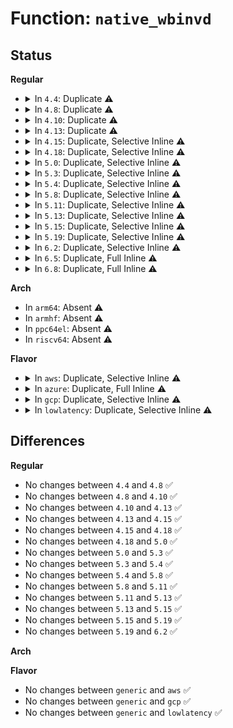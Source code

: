 # Function: <code>native_wbinvd</code>

## Status
<b>Regular</b>
<ul>
<li>
<details>
<summary>In <code>4.4</code>: Duplicate ⚠️</summary>

```c
void native_wbinvd();
```

**Collision:** Static Duplication

**Inline:** No

**Transformation:** False

**Instances:**

```
In arch/x86/xen/enlighten.c (ffffffff8101b940)
Location: arch/x86/include/asm/special_insns.h:101
Inline: False
```
```
In arch/x86/kernel/paravirt.c (ffffffff81064590)
Location: arch/x86/include/asm/special_insns.h:101
Inline: False
```
**Symbols:**

```
ffffffff8101b940-ffffffff8101b948: native_wbinvd (STB_LOCAL)
ffffffff81064590-ffffffff81064598: native_wbinvd (STB_LOCAL)
```
</details>
</li>
<li>
<details>
<summary>In <code>4.8</code>: Duplicate ⚠️</summary>

```c
void native_wbinvd();
```

**Collision:** Static Duplication

**Inline:** No

**Transformation:** False

**Instances:**

```
In arch/x86/xen/enlighten.c (ffffffff8101ad30)
Location: arch/x86/include/asm/special_insns.h:139
Inline: False
```
```
In arch/x86/kernel/paravirt.c (ffffffff810641e0)
Location: arch/x86/include/asm/special_insns.h:139
Inline: False
```
**Symbols:**

```
ffffffff8101ad30-ffffffff8101ad38: native_wbinvd (STB_LOCAL)
ffffffff810641e0-ffffffff810641e8: native_wbinvd (STB_LOCAL)
```
</details>
</li>
<li>
<details>
<summary>In <code>4.10</code>: Duplicate ⚠️</summary>

```c
void native_wbinvd();
```

**Collision:** Static Duplication

**Inline:** No

**Transformation:** False

**Instances:**

```
In arch/x86/xen/enlighten.c (ffffffff8101b460)
Location: arch/x86/include/asm/special_insns.h:131
Inline: False
```
```
In arch/x86/kernel/paravirt.c (ffffffff810676d0)
Location: arch/x86/include/asm/special_insns.h:131
Inline: False
```
**Symbols:**

```
ffffffff8101b460-ffffffff8101b468: native_wbinvd (STB_LOCAL)
ffffffff810676d0-ffffffff810676d8: native_wbinvd (STB_LOCAL)
```
</details>
</li>
<li>
<details>
<summary>In <code>4.13</code>: Duplicate ⚠️</summary>

```c
void native_wbinvd();
```

**Collision:** Static Duplication

**Inline:** No

**Transformation:** False

**Instances:**

```
In arch/x86/xen/enlighten_pv.c (ffffffff8101e550)
Location: arch/x86/include/asm/special_insns.h:131
Inline: False
```
```
In arch/x86/kernel/paravirt.c (ffffffff81066990)
Location: arch/x86/include/asm/special_insns.h:131
Inline: False
```
**Symbols:**

```
ffffffff8101e550-ffffffff8101e558: native_wbinvd (STB_LOCAL)
ffffffff81066990-ffffffff81066998: native_wbinvd (STB_LOCAL)
```
</details>
</li>
<li>
<details>
<summary>In <code>4.15</code>: Duplicate, Selective Inline ⚠️</summary>

```c
void native_wbinvd();
```

**Collision:** Static Duplication

**Inline:** Selective

**Transformation:** False

**Instances:**

```
In arch/x86/xen/enlighten_pv.c (ffffffff8101f280)
Location: arch/x86/include/asm/special_insns.h:132
Inline: False
```
```
In arch/x86/kernel/process.c (ffffffff81038547)
Location: arch/x86/include/asm/special_insns.h:132
Inline: True
Inline callers:
  - arch/x86/kernel/process.c:stop_this_cpu
```
```
In arch/x86/kernel/cpu/microcode/intel.c (ffffffff81053fb9)
Location: arch/x86/include/asm/special_insns.h:132
Inline: True
Inline callers:
  - arch/x86/kernel/cpu/microcode/intel.c:apply_microcode_intel
  - arch/x86/kernel/cpu/microcode/intel.c:apply_microcode_early
```
```
In arch/x86/kernel/paravirt.c (ffffffff8106ab50)
Location: arch/x86/include/asm/special_insns.h:132
Inline: False
```
**Symbols:**

```
ffffffff8101f280-ffffffff8101f288: native_wbinvd (STB_LOCAL)
ffffffff8106ab50-ffffffff8106ab58: native_wbinvd (STB_LOCAL)
```
</details>
</li>
<li>
<details>
<summary>In <code>4.18</code>: Duplicate, Selective Inline ⚠️</summary>

```c
void native_wbinvd();
```

**Collision:** Static Duplication

**Inline:** Selective

**Transformation:** False

**Instances:**

```
In arch/x86/xen/enlighten_pv.c (ffffffff8101fd40)
Location: arch/x86/include/asm/special_insns.h:132
Inline: False
```
```
In arch/x86/kernel/process.c (ffffffff81039a67)
Location: arch/x86/include/asm/special_insns.h:132
Inline: True
Inline callers:
  - arch/x86/kernel/process.c:stop_this_cpu
```
```
In arch/x86/kernel/cpu/microcode/intel.c (ffffffff81056c19)
Location: arch/x86/include/asm/special_insns.h:132
Inline: True
Inline callers:
  - arch/x86/kernel/cpu/microcode/intel.c:apply_microcode_intel
  - arch/x86/kernel/cpu/microcode/intel.c:apply_microcode_early
```
```
In arch/x86/kernel/paravirt.c (ffffffff8106d830)
Location: arch/x86/include/asm/special_insns.h:132
Inline: False
```
**Symbols:**

```
ffffffff8101fd40-ffffffff8101fd48: native_wbinvd (STB_LOCAL)
ffffffff8106d830-ffffffff8106d838: native_wbinvd (STB_LOCAL)
```
</details>
</li>
<li>
<details>
<summary>In <code>5.0</code>: Duplicate, Selective Inline ⚠️</summary>

```c
void native_wbinvd();
```

**Collision:** Static Duplication

**Inline:** Selective

**Transformation:** False

**Instances:**

```
In arch/x86/xen/enlighten_pv.c (ffffffff8101f5c0)
Location: arch/x86/include/asm/special_insns.h:132
Inline: False
```
```
In arch/x86/kernel/process.c (ffffffff8103af97)
Location: arch/x86/include/asm/special_insns.h:132
Inline: True
Inline callers:
  - arch/x86/kernel/process.c:stop_this_cpu
```
```
In arch/x86/kernel/cpu/microcode/intel.c (ffffffff810542a9)
Location: arch/x86/include/asm/special_insns.h:132
Inline: True
Inline callers:
  - arch/x86/kernel/cpu/microcode/intel.c:apply_microcode_intel
  - arch/x86/kernel/cpu/microcode/intel.c:apply_microcode_early
```
```
In arch/x86/kernel/cpu/resctrl/pseudo_lock.c (ffffffff8105c936)
Location: arch/x86/include/asm/special_insns.h:132
Inline: True
Inline callers:
  - arch/x86/kernel/cpu/resctrl/pseudo_lock.c:pseudo_lock_fn
```
```
In arch/x86/kernel/paravirt.c (ffffffff810739d0)
Location: arch/x86/include/asm/special_insns.h:132
Inline: False
```
**Symbols:**

```
ffffffff8101f5c0-ffffffff8101f5c8: native_wbinvd (STB_LOCAL)
ffffffff810739d0-ffffffff810739d8: native_wbinvd (STB_LOCAL)
```
</details>
</li>
<li>
<details>
<summary>In <code>5.3</code>: Duplicate, Selective Inline ⚠️</summary>

```c
void native_wbinvd();
```

**Collision:** Static Duplication

**Inline:** Selective

**Transformation:** False

**Instances:**

```
In arch/x86/xen/enlighten_pv.c (ffffffff81021110)
Location: arch/x86/include/asm/special_insns.h:141
Inline: False
```
```
In arch/x86/kernel/process.c (ffffffff8103d5a9)
Location: arch/x86/include/asm/special_insns.h:141
Inline: True
Inline callers:
  - arch/x86/kernel/process.c:stop_this_cpu
```
```
In arch/x86/kernel/cpu/microcode/intel.c (ffffffff810574cb)
Location: arch/x86/include/asm/special_insns.h:141
Inline: True
Inline callers:
  - arch/x86/kernel/cpu/microcode/intel.c:apply_microcode_intel
  - arch/x86/kernel/cpu/microcode/intel.c:apply_microcode_early
```
```
In arch/x86/kernel/cpu/resctrl/pseudo_lock.c (ffffffff8105fca6)
Location: arch/x86/include/asm/special_insns.h:141
Inline: True
Inline callers:
  - arch/x86/kernel/cpu/resctrl/pseudo_lock.c:pseudo_lock_fn
```
```
In arch/x86/kernel/paravirt.c (ffffffff81077530)
Location: arch/x86/include/asm/special_insns.h:141
Inline: False
```
**Symbols:**

```
ffffffff81021110-ffffffff81021113: native_wbinvd (STB_LOCAL)
ffffffff81077530-ffffffff81077533: native_wbinvd (STB_LOCAL)
```
</details>
</li>
<li>
<details>
<summary>In <code>5.4</code>: Duplicate, Selective Inline ⚠️</summary>

```c
void native_wbinvd();
```

**Collision:** Static Duplication

**Inline:** Selective

**Transformation:** False

**Instances:**

```
In arch/x86/xen/enlighten_pv.c (ffffffff81021a70)
Location: arch/x86/include/asm/special_insns.h:127
Inline: False
```
```
In arch/x86/kernel/process.c (ffffffff8103dd65)
Location: arch/x86/include/asm/special_insns.h:127
Inline: True
Inline callers:
  - arch/x86/kernel/process.c:stop_this_cpu
```
```
In arch/x86/kernel/cpu/microcode/intel.c (ffffffff81057d9a)
Location: arch/x86/include/asm/special_insns.h:127
Inline: True
Inline callers:
  - arch/x86/kernel/cpu/microcode/intel.c:apply_microcode_intel
  - arch/x86/kernel/cpu/microcode/intel.c:apply_microcode_early
```
```
In arch/x86/kernel/cpu/resctrl/pseudo_lock.c (ffffffff81060556)
Location: arch/x86/include/asm/special_insns.h:127
Inline: True
Inline callers:
  - arch/x86/kernel/cpu/resctrl/pseudo_lock.c:pseudo_lock_fn
```
```
In arch/x86/kernel/paravirt.c (ffffffff810785a0)
Location: arch/x86/include/asm/special_insns.h:127
Inline: False
```
**Symbols:**

```
ffffffff81021a70-ffffffff81021a73: native_wbinvd (STB_LOCAL)
ffffffff810785a0-ffffffff810785a3: native_wbinvd (STB_LOCAL)
```
</details>
</li>
<li>
<details>
<summary>In <code>5.8</code>: Duplicate, Selective Inline ⚠️</summary>

```c
void native_wbinvd();
```

**Collision:** Static Duplication

**Inline:** Selective

**Transformation:** False

**Instances:**

```
In arch/x86/xen/enlighten_pv.c (ffffffff810242a0)
Location: arch/x86/include/asm/special_insns.h:128
Inline: False
```
```
In arch/x86/kernel/process.c (ffffffff81040e23)
Location: arch/x86/include/asm/special_insns.h:128
Inline: True
Inline callers:
  - arch/x86/kernel/process.c:stop_this_cpu
```
```
In arch/x86/kernel/cpu/microcode/intel.c (ffffffff8105cf63)
Location: arch/x86/include/asm/special_insns.h:128
Inline: True
Inline callers:
  - arch/x86/kernel/cpu/microcode/intel.c:apply_microcode_intel
  - arch/x86/kernel/cpu/microcode/intel.c:apply_microcode_early
```
```
In arch/x86/kernel/cpu/resctrl/pseudo_lock.c (ffffffff81066266)
Location: arch/x86/include/asm/special_insns.h:128
Inline: True
Inline callers:
  - arch/x86/kernel/cpu/resctrl/pseudo_lock.c:pseudo_lock_fn
```
```
In arch/x86/kernel/paravirt.c (ffffffff8107f9c0)
Location: arch/x86/include/asm/special_insns.h:128
Inline: False
```
**Symbols:**

```
ffffffff810242a0-ffffffff810242a3: native_wbinvd (STB_LOCAL)
ffffffff8107f9c0-ffffffff8107f9c3: native_wbinvd (STB_LOCAL)
```
</details>
</li>
<li>
<details>
<summary>In <code>5.11</code>: Duplicate, Selective Inline ⚠️</summary>

```c
void native_wbinvd();
```

**Collision:** Static Duplication

**Inline:** Selective

**Transformation:** False

**Instances:**

```
In arch/x86/xen/enlighten_pv.c (ffffffff81024a20)
Location: arch/x86/include/asm/special_insns.h:130
Inline: False
```
```
In arch/x86/kernel/process.c (ffffffff81040d83)
Location: arch/x86/include/asm/special_insns.h:130
Inline: True
Inline callers:
  - arch/x86/kernel/process.c:stop_this_cpu
```
```
In arch/x86/kernel/cpu/microcode/intel.c (ffffffff8105b7c3)
Location: arch/x86/include/asm/special_insns.h:130
Inline: True
Inline callers:
  - arch/x86/kernel/cpu/microcode/intel.c:apply_microcode_intel
  - arch/x86/kernel/cpu/microcode/intel.c:apply_microcode_early
```
```
In arch/x86/kernel/cpu/resctrl/pseudo_lock.c (ffffffff81064516)
Location: arch/x86/include/asm/special_insns.h:130
Inline: True
Inline callers:
  - arch/x86/kernel/cpu/resctrl/pseudo_lock.c:pseudo_lock_fn
```
```
In arch/x86/kernel/paravirt.c (ffffffff8107f5f0)
Location: arch/x86/include/asm/special_insns.h:130
Inline: False
```
**Symbols:**

```
ffffffff81024a20-ffffffff81024a23: native_wbinvd (STB_LOCAL)
ffffffff8107f5f0-ffffffff8107f5f3: native_wbinvd (STB_LOCAL)
```
</details>
</li>
<li>
<details>
<summary>In <code>5.13</code>: Duplicate, Selective Inline ⚠️</summary>

```c
void native_wbinvd();
```

**Collision:** Static Duplication

**Inline:** Selective

**Transformation:** False

**Instances:**

```
In arch/x86/xen/enlighten_pv.c (ffffffff81026be0)
Location: arch/x86/include/asm/special_insns.h:130
Inline: False
```
```
In arch/x86/kernel/process.c (ffffffff81042783)
Location: arch/x86/include/asm/special_insns.h:130
Inline: True
Inline callers:
  - arch/x86/kernel/process.c:stop_this_cpu
```
```
In arch/x86/kernel/cpu/microcode/intel.c (ffffffff8105c173)
Location: arch/x86/include/asm/special_insns.h:130
Inline: True
Inline callers:
  - arch/x86/kernel/cpu/microcode/intel.c:apply_microcode_intel
  - arch/x86/kernel/cpu/microcode/intel.c:apply_microcode_early
```
```
In arch/x86/kernel/cpu/resctrl/pseudo_lock.c (ffffffff81064ab6)
Location: arch/x86/include/asm/special_insns.h:130
Inline: True
Inline callers:
  - arch/x86/kernel/cpu/resctrl/pseudo_lock.c:pseudo_lock_fn
```
```
In arch/x86/kernel/paravirt.c (ffffffff81080700)
Location: arch/x86/include/asm/special_insns.h:130
Inline: False
```
**Symbols:**

```
ffffffff81026be0-ffffffff81026be3: native_wbinvd (STB_LOCAL)
ffffffff81080700-ffffffff81080703: native_wbinvd (STB_LOCAL)
```
</details>
</li>
<li>
<details>
<summary>In <code>5.15</code>: Duplicate, Selective Inline ⚠️</summary>

```c
void native_wbinvd();
```

**Collision:** Static Duplication

**Inline:** Selective

**Transformation:** False

**Instances:**

```
In arch/x86/xen/enlighten_pv.c (ffffffff8102b100)
Location: arch/x86/include/asm/special_insns.h:118
Inline: False
```
```
In arch/x86/kernel/process.c (ffffffff81048ad3)
Location: arch/x86/include/asm/special_insns.h:118
Inline: True
Inline callers:
  - arch/x86/kernel/process.c:stop_this_cpu
```
```
In arch/x86/kernel/cpu/microcode/intel.c (ffffffff8106590d)
Location: arch/x86/include/asm/special_insns.h:118
Inline: True
Inline callers:
  - arch/x86/kernel/cpu/microcode/intel.c:apply_microcode_intel
  - arch/x86/kernel/cpu/microcode/intel.c:apply_microcode_early
```
```
In arch/x86/kernel/cpu/resctrl/pseudo_lock.c (ffffffff8106eb66)
Location: arch/x86/include/asm/special_insns.h:118
Inline: True
Inline callers:
  - arch/x86/kernel/cpu/resctrl/pseudo_lock.c:pseudo_lock_fn
```
```
In arch/x86/kernel/paravirt.c (ffffffff8108f620)
Location: arch/x86/include/asm/special_insns.h:118
Inline: False
```
**Symbols:**

```
ffffffff8102b100-ffffffff8102b103: native_wbinvd (STB_LOCAL)
ffffffff8108f620-ffffffff8108f623: native_wbinvd (STB_LOCAL)
```
</details>
</li>
<li>
<details>
<summary>In <code>5.19</code>: Duplicate, Selective Inline ⚠️</summary>

```c
void native_wbinvd();
```

**Collision:** Static Duplication

**Inline:** Selective

**Transformation:** False

**Instances:**

```
In arch/x86/xen/enlighten_pv.c (ffffffff8102f980)
Location: arch/x86/include/asm/special_insns.h:118
Inline: False
```
```
In arch/x86/kernel/process.c (ffffffff81051da1)
Location: arch/x86/include/asm/special_insns.h:118
Inline: True
Inline callers:
  - arch/x86/kernel/process.c:stop_this_cpu
```
```
In arch/x86/kernel/cpu/microcode/intel.c (ffffffff810723ab)
Location: arch/x86/include/asm/special_insns.h:118
Inline: True
Inline callers:
  - arch/x86/kernel/cpu/microcode/intel.c:apply_microcode_intel
  - arch/x86/kernel/cpu/microcode/intel.c:apply_microcode_early
```
```
In arch/x86/kernel/cpu/resctrl/pseudo_lock.c (ffffffff8107c306)
Location: arch/x86/include/asm/special_insns.h:118
Inline: True
Inline callers:
  - arch/x86/kernel/cpu/resctrl/pseudo_lock.c:pseudo_lock_fn
```
```
In arch/x86/kernel/paravirt.c (ffffffff810a0390)
Location: arch/x86/include/asm/special_insns.h:118
Inline: False
```
**Symbols:**

```
ffffffff8102f980-ffffffff8102f987: native_wbinvd (STB_LOCAL)
ffffffff810a0390-ffffffff810a0397: native_wbinvd (STB_LOCAL)
```
</details>
</li>
<li>
<details>
<summary>In <code>6.2</code>: Duplicate, Selective Inline ⚠️</summary>

```c
void native_wbinvd();
```

**Collision:** Static Duplication

**Inline:** Selective

**Transformation:** False

**Instances:**

```
In arch/x86/xen/enlighten_pv.c (ffffffff81036d50)
Location: arch/x86/include/asm/special_insns.h:118
Inline: False
```
```
In arch/x86/kernel/process.c (ffffffff8105f470)
Location: arch/x86/include/asm/special_insns.h:118
Inline: True
Inline callers:
  - arch/x86/kernel/process.c:stop_this_cpu
```
```
In arch/x86/kernel/cpu/microcode/intel.c (ffffffff810821af)
Location: arch/x86/include/asm/special_insns.h:118
Inline: True
Inline callers:
  - arch/x86/kernel/cpu/microcode/intel.c:apply_microcode_intel
```
```
In arch/x86/kernel/cpu/resctrl/pseudo_lock.c (ffffffff8108d5c6)
Location: arch/x86/include/asm/special_insns.h:118
Inline: True
Inline callers:
  - arch/x86/kernel/cpu/resctrl/pseudo_lock.c:pseudo_lock_fn
```
```
In arch/x86/kernel/paravirt.c (ffffffff810b7f10)
Location: arch/x86/include/asm/special_insns.h:118
Inline: False
```
**Symbols:**

```
ffffffff81036d50-ffffffff81036d57: native_wbinvd (STB_LOCAL)
ffffffff810b7f10-ffffffff810b7f17: native_wbinvd (STB_LOCAL)
```
</details>
</li>
<li>
<details>
<summary>In <code>6.5</code>: Duplicate, Full Inline ⚠️</summary>

**Collision:** Static Duplication

**Inline:** Full

**Transformation:** False

**Instances:**

```
In arch/x86/kernel/process.c (ffffffff81060b82)
Location: arch/x86/include/asm/special_insns.h:118
Inline: True
Inline callers:
  - arch/x86/kernel/process.c:stop_this_cpu
```
```
In arch/x86/kernel/cpu/microcode/intel.c (ffffffff81084649)
Location: arch/x86/include/asm/special_insns.h:118
Inline: True
Inline callers:
  - arch/x86/kernel/cpu/microcode/intel.c:apply_microcode_intel
```
```
In arch/x86/kernel/cpu/resctrl/pseudo_lock.c (ffffffff81090476)
Location: arch/x86/include/asm/special_insns.h:118
Inline: True
Inline callers:
  - arch/x86/kernel/cpu/resctrl/pseudo_lock.c:pseudo_lock_fn
```
```
In arch/x86/kernel/paravirt.c (ffffffff82140ee0)
Location: arch/x86/include/asm/special_insns.h:118
Inline: True
Inline callers:
  - arch/x86/kernel/paravirt.c:pv_native_wbinvd
```
</details>
</li>
<li>
<details>
<summary>In <code>6.8</code>: Duplicate, Full Inline ⚠️</summary>

**Collision:** Static Duplication

**Inline:** Full

**Transformation:** False

**Instances:**

```
In arch/x86/kernel/process.c (ffffffff81067c32)
Location: arch/x86/include/asm/special_insns.h:118
Inline: True
Inline callers:
  - arch/x86/kernel/process.c:stop_this_cpu
```
```
In arch/x86/kernel/cpu/microcode/intel.c (ffffffff8108bd67)
Location: arch/x86/include/asm/special_insns.h:118
Inline: True
Inline callers:
  - arch/x86/kernel/cpu/microcode/intel.c:reload_ucode_intel
  - arch/x86/kernel/cpu/microcode/intel.c:load_ucode_intel_ap
```
```
In arch/x86/kernel/cpu/resctrl/pseudo_lock.c (ffffffff81097806)
Location: arch/x86/include/asm/special_insns.h:118
Inline: True
Inline callers:
  - arch/x86/kernel/cpu/resctrl/pseudo_lock.c:pseudo_lock_fn
```
```
In arch/x86/kernel/paravirt.c (ffffffff82222e10)
Location: arch/x86/include/asm/special_insns.h:118
Inline: True
Inline callers:
  - arch/x86/kernel/paravirt.c:pv_native_wbinvd
```
</details>
</li>
</ul>
<b>Arch</b>
<ul>
<li>
In <code>arm64</code>: Absent ⚠️
</li>
<li>
In <code>armhf</code>: Absent ⚠️
</li>
<li>
In <code>ppc64el</code>: Absent ⚠️
</li>
<li>
In <code>riscv64</code>: Absent ⚠️
</li>
</ul>
<b>Flavor</b>
<ul>
<li>
<details>
<summary>In <code>aws</code>: Duplicate, Selective Inline ⚠️</summary>

```c
void native_wbinvd();
```

**Collision:** Static Duplication

**Inline:** Selective

**Transformation:** False

**Instances:**

```
In arch/x86/xen/enlighten_pv.c (ffffffff81021bd0)
Location: arch/x86/include/asm/special_insns.h:127
Inline: False
```
```
In arch/x86/kernel/process.c (ffffffff8103dee5)
Location: arch/x86/include/asm/special_insns.h:127
Inline: True
Inline callers:
  - arch/x86/kernel/process.c:stop_this_cpu
```
```
In arch/x86/kernel/cpu/microcode/intel.c (ffffffff8105791a)
Location: arch/x86/include/asm/special_insns.h:127
Inline: True
Inline callers:
  - arch/x86/kernel/cpu/microcode/intel.c:apply_microcode_intel
  - arch/x86/kernel/cpu/microcode/intel.c:apply_microcode_early
```
```
In arch/x86/kernel/cpu/resctrl/pseudo_lock.c (ffffffff810600d6)
Location: arch/x86/include/asm/special_insns.h:127
Inline: True
Inline callers:
  - arch/x86/kernel/cpu/resctrl/pseudo_lock.c:pseudo_lock_fn
```
```
In arch/x86/kernel/paravirt.c (ffffffff810775a0)
Location: arch/x86/include/asm/special_insns.h:127
Inline: False
```
**Symbols:**

```
ffffffff81021bd0-ffffffff81021bd3: native_wbinvd (STB_LOCAL)
ffffffff810775a0-ffffffff810775a3: native_wbinvd (STB_LOCAL)
```
</details>
</li>
<li>
<details>
<summary>In <code>azure</code>: Duplicate, Full Inline ⚠️</summary>

**Collision:** Static Duplication

**Inline:** Full

**Transformation:** False

**Instances:**

```
In arch/x86/kernel/process.c (ffffffff8102d6ff)
Location: arch/x86/include/asm/special_insns.h:127
Inline: True
Inline callers:
  - arch/x86/kernel/process.c:stop_this_cpu
```
```
In arch/x86/kernel/cpu/mtrr/generic.c (ffffffff810458e1)
Location: arch/x86/include/asm/special_insns.h:127
Inline: True
Inline callers:
  - arch/x86/kernel/cpu/mtrr/generic.c:prepare_set
  - arch/x86/kernel/cpu/mtrr/generic.c:prepare_set
```
```
In arch/x86/kernel/cpu/microcode/intel.c (ffffffff81047afb)
Location: arch/x86/include/asm/special_insns.h:127
Inline: True
Inline callers:
  - arch/x86/kernel/cpu/microcode/intel.c:apply_microcode_intel
  - arch/x86/kernel/cpu/microcode/intel.c:apply_microcode_early
```
```
In arch/x86/kernel/cpu/resctrl/pseudo_lock.c (ffffffff81050406)
Location: arch/x86/include/asm/special_insns.h:127
Inline: True
Inline callers:
  - arch/x86/kernel/cpu/resctrl/pseudo_lock.c:pseudo_lock_fn
```
```
In arch/x86/kernel/smpboot.c (ffffffff81054d53)
Location: arch/x86/include/asm/special_insns.h:127
Inline: True
Inline callers:
  - arch/x86/kernel/smpboot.c:native_play_dead
  - arch/x86/kernel/smpboot.c:hlt_play_dead
```
```
In arch/x86/kernel/amd_gart_64.c (ffffffff828a33d9)
Location: arch/x86/include/asm/special_insns.h:127
Inline: True
Inline callers:
  - arch/x86/kernel/amd_gart_64.c:gart_iommu_init
```
```
In arch/x86/kernel/tce_64.c (ffffffff8106bb21)
Location: arch/x86/include/asm/special_insns.h:127
Inline: True
Inline callers:
  - arch/x86/kernel/tce_64.c:tce_free
  - arch/x86/kernel/tce_64.c:tce_build
```
```
In arch/x86/mm/pageattr.c (ffffffff8107072e)
Location: arch/x86/include/asm/special_insns.h:127
Inline: True
Inline callers:
  - arch/x86/mm/pageattr.c:__cpa_flush_all
```
```
In arch/x86/mm/mem_encrypt.c (ffffffff828a8416)
Location: arch/x86/include/asm/special_insns.h:127
Inline: True
Inline callers:
  - arch/x86/mm/mem_encrypt.c:__sme_early_enc_dec
```
```
In arch/x86/lib/cache-smp.c (ffffffff81545bd5)
Location: arch/x86/include/asm/special_insns.h:127
Inline: True
Inline callers:
  - arch/x86/lib/cache-smp.c:__wbinvd
```
```
In drivers/acpi/sleep.c (ffffffff815b5155)
Location: arch/x86/include/asm/special_insns.h:127
Inline: True
Inline callers:
  - drivers/acpi/sleep.c:acpi_hibernation_enter
  - drivers/acpi/sleep.c:acpi_suspend_enter
```
```
In drivers/acpi/acpica/hwesleep.c (ffffffff815dbae8)
Location: arch/x86/include/asm/special_insns.h:127
Inline: True
Inline callers:
  - drivers/acpi/acpica/hwesleep.c:acpi_hw_extended_sleep
```
```
In drivers/acpi/acpica/hwsleep.c (ffffffff815dc8fc)
Location: arch/x86/include/asm/special_insns.h:127
Inline: True
Inline callers:
  - drivers/acpi/acpica/hwsleep.c:acpi_hw_legacy_sleep
```
```
In drivers/acpi/acpica/hwxfsleep.c (ffffffff815dd12e)
Location: arch/x86/include/asm/special_insns.h:127
Inline: True
```
```
In drivers/acpi/processor_idle.c (ffffffff815efc1d)
Location: arch/x86/include/asm/special_insns.h:127
Inline: True
Inline callers:
  - drivers/acpi/processor_idle.c:acpi_idle_enter_s2idle
  - drivers/acpi/processor_idle.c:acpi_idle_enter
  - drivers/acpi/processor_idle.c:acpi_idle_play_dead
```
```
In drivers/char/agp/generic.c (ffffffff8166a765)
Location: arch/x86/include/asm/special_insns.h:127
Inline: True
Inline callers:
  - drivers/char/agp/generic.c:ipi_handler
```
</details>
</li>
<li>
<details>
<summary>In <code>gcp</code>: Duplicate, Selective Inline ⚠️</summary>

```c
void native_wbinvd();
```

**Collision:** Static Duplication

**Inline:** Selective

**Transformation:** False

**Instances:**

```
In arch/x86/xen/enlighten_pv.c (ffffffff81021a30)
Location: arch/x86/include/asm/special_insns.h:127
Inline: False
```
```
In arch/x86/kernel/process.c (ffffffff8103dd25)
Location: arch/x86/include/asm/special_insns.h:127
Inline: True
Inline callers:
  - arch/x86/kernel/process.c:stop_this_cpu
```
```
In arch/x86/kernel/cpu/microcode/intel.c (ffffffff81057d4a)
Location: arch/x86/include/asm/special_insns.h:127
Inline: True
Inline callers:
  - arch/x86/kernel/cpu/microcode/intel.c:apply_microcode_intel
  - arch/x86/kernel/cpu/microcode/intel.c:apply_microcode_early
```
```
In arch/x86/kernel/cpu/resctrl/pseudo_lock.c (ffffffff81060506)
Location: arch/x86/include/asm/special_insns.h:127
Inline: True
Inline callers:
  - arch/x86/kernel/cpu/resctrl/pseudo_lock.c:pseudo_lock_fn
```
```
In arch/x86/kernel/paravirt.c (ffffffff81077550)
Location: arch/x86/include/asm/special_insns.h:127
Inline: False
```
**Symbols:**

```
ffffffff81021a30-ffffffff81021a33: native_wbinvd (STB_LOCAL)
ffffffff81077550-ffffffff81077553: native_wbinvd (STB_LOCAL)
```
</details>
</li>
<li>
<details>
<summary>In <code>lowlatency</code>: Duplicate, Selective Inline ⚠️</summary>

```c
void native_wbinvd();
```

**Collision:** Static Duplication

**Inline:** Selective

**Transformation:** False

**Instances:**

```
In arch/x86/xen/enlighten_pv.c (ffffffff81021c80)
Location: arch/x86/include/asm/special_insns.h:127
Inline: False
```
```
In arch/x86/kernel/process.c (ffffffff8103ee85)
Location: arch/x86/include/asm/special_insns.h:127
Inline: True
Inline callers:
  - arch/x86/kernel/process.c:stop_this_cpu
```
```
In arch/x86/kernel/cpu/microcode/intel.c (ffffffff810591ea)
Location: arch/x86/include/asm/special_insns.h:127
Inline: True
Inline callers:
  - arch/x86/kernel/cpu/microcode/intel.c:apply_microcode_intel
  - arch/x86/kernel/cpu/microcode/intel.c:apply_microcode_early
```
```
In arch/x86/kernel/cpu/resctrl/pseudo_lock.c (ffffffff81061a66)
Location: arch/x86/include/asm/special_insns.h:127
Inline: True
Inline callers:
  - arch/x86/kernel/cpu/resctrl/pseudo_lock.c:pseudo_lock_fn
```
```
In arch/x86/kernel/paravirt.c (ffffffff810795f0)
Location: arch/x86/include/asm/special_insns.h:127
Inline: False
```
**Symbols:**

```
ffffffff81021c80-ffffffff81021c83: native_wbinvd (STB_LOCAL)
ffffffff810795f0-ffffffff810795f3: native_wbinvd (STB_LOCAL)
```
</details>
</li>
</ul>

## Differences
<b>Regular</b>
<ul>
<li>
No changes between <code>4.4</code> and <code>4.8</code> ✅
</li>
<li>
No changes between <code>4.8</code> and <code>4.10</code> ✅
</li>
<li>
No changes between <code>4.10</code> and <code>4.13</code> ✅
</li>
<li>
No changes between <code>4.13</code> and <code>4.15</code> ✅
</li>
<li>
No changes between <code>4.15</code> and <code>4.18</code> ✅
</li>
<li>
No changes between <code>4.18</code> and <code>5.0</code> ✅
</li>
<li>
No changes between <code>5.0</code> and <code>5.3</code> ✅
</li>
<li>
No changes between <code>5.3</code> and <code>5.4</code> ✅
</li>
<li>
No changes between <code>5.4</code> and <code>5.8</code> ✅
</li>
<li>
No changes between <code>5.8</code> and <code>5.11</code> ✅
</li>
<li>
No changes between <code>5.11</code> and <code>5.13</code> ✅
</li>
<li>
No changes between <code>5.13</code> and <code>5.15</code> ✅
</li>
<li>
No changes between <code>5.15</code> and <code>5.19</code> ✅
</li>
<li>
No changes between <code>5.19</code> and <code>6.2</code> ✅
</li>
</ul>
<b>Arch</b>
<ul>
</ul>
<b>Flavor</b>
<ul>
<li>
No changes between <code>generic</code> and <code>aws</code> ✅
</li>
<li>
No changes between <code>generic</code> and <code>gcp</code> ✅
</li>
<li>
No changes between <code>generic</code> and <code>lowlatency</code> ✅
</li>
</ul>
